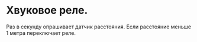 # Хвуковое реле.
Раз в секунду опрашивает датчик расстояния.
Если расстояние меньше 1 метра переключает реле.
